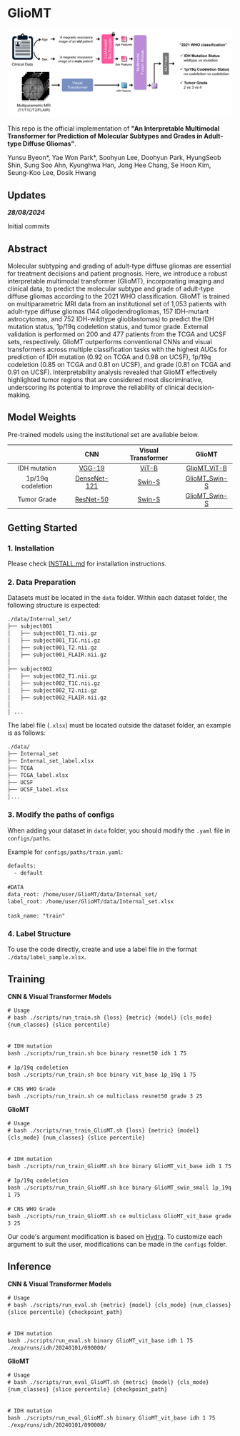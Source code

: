 # GlioMT

![alt man](./figures/main.png)


This repo is the official implementation of **"An Interpretable Multimodal Transformer for Prediction of Molecular Subtypes and Grades in Adult-type Diffuse Gliomas"**.

Yunsu Byeon*, Yae Won Park*, Soohyun Lee, Doohyun Park, HyungSeob Shin, Sung Soo Ahn, Kyunghwa Han, Jong Hee Chang, Se Hoon Kim, Seung-Koo Lee, Dosik Hwang


## Updates

***28/08/2024***

Initial commits

## Abstract
Molecular subtyping and grading of adult-type diffuse gliomas are essential for treatment decisions and patient prognosis. Here, we introduce a robust interpretable multimodal transformer (GlioMT), incorporating imaging and clinical data, to predict the molecular subtype and grade of adult-type diffuse gliomas according to the 2021 WHO classification. GlioMT is trained on multiparametric MRI data from an institutional set of 1,053 patients with adult-type diffuse gliomas (144 oligodendrogliomas, 157 IDH-mutant astrocytomas, and 752 IDH-wildtype glioblastomas) to predict the IDH mutation status, 1p/19q codeletion status, and tumor grade. External validation is performed on 200 and 477 patients from the TCGA and UCSF sets, respectively. GlioMT outperforms conventional CNNs and visual transformers across multiple classification tasks with the highest AUCs for prediction of IDH mutation (0.92 on TCGA and 0.98 on UCSF), 1p/19q codeletion (0.85 on TCGA and 0.81 on UCSF), and grade (0.81 on TCGA and 0.91 on UCSF). Interpretability analysis revealed that GlioMT effectively highlighted tumor regions that are considered most discriminative, underscoring its potential to improve the reliability of clinical decision-making. 
 


## Model Weights
Pre-trained models using the institutional set are available below.

|                   | CNN | Visual Transformer | GlioMT |
|:-----------------:|:------------------------:|:---------------------------------------:|:---------------------------:|
| IDH mutation      |       [VGG-19](https://drive.google.com/file/d/1S-MZGCPEh4pn7ZBWA5j3Gb20kOdpQfwW/view?usp=drive_link)       |               [ViT-B](https://drive.google.com/file/d/1Gd4M52A5YI1YAbRc0PHlFdnDZHbJUQPc/view?usp=drive_link)           |       [GlioMT_ViT-B](https://drive.google.com/file/d/1VtRU3W_Tl_ghrsa2Fjpmr8Y-yJqaV_sn/view?usp=drive_link)    |
| 1p/19q codeletion |    [DenseNet-121](https://drive.google.com/file/d/1iK2z0NrYDRMuiKJBaCbC3RVDGZpisWNT/view?usp=drive_link)    |               [Swin-S](https://drive.google.com/file/d/1H5VvbwVSPr-zsEJYeD_3VuL3nmdEOoMh/view?usp=drive_link)          |      [GlioMT_Swin-S](https://drive.google.com/file/d/1AkXwnEBg_M0f7eaF11TuSyqu6ktDCuPb/view?usp=drive_link)    |
| Tumor Grade       |      [ResNet-50](https://drive.google.com/file/d/1YT0ggGdCes8MQiwxLCGKcbRxp_24bqdh/view?usp=drive_link)     |               [Swin-S](https://drive.google.com/file/d/1WdVsL1psAeVx0arMztKPwa1PNsH0I7b2/view?usp=drive_link)          |      [GlioMT_Swin-S](https://drive.google.com/file/d/1lnasGRbYbA5c3cPmZa0kBwJkixCrV9Sj/view?usp=drive_link)    |


## Getting Started
### 1. Installation
Please check [INSTALL.md](INSTALL.md) for installation instructions.

### 2. Data Preparation
Datasets must be located in the `data` folder. Within each dataset folder, the following structure is expected:

```
./data/Internal_set/
├── subject001
│   ├── subject001_T1.nii.gz
│   ├── subject001_T1C.nii.gz
│   ├── subject001_T2.nii.gz
│   ├── subject001_FLAIR.nii.gz
│
├── subject002
│   ├── subject002_T1.nii.gz
│   ├── subject002_T1C.nii.gz
│   ├── subject002_T2.nii.gz
│   ├── subject002_FLAIR.nii.gz
│
│ ...
```
The label file (`.xlsx`) must be located outside the dataset folder, an example is as follows:
```
./data/
├── Internal_set
├── Internal_set_label.xlsx
├── TCGA
├── TCGA_label.xlsx
├── UCSF
├── UCSF_label.xlsx
│...
```

### 3. Modify the paths of configs

When adding your dataset in `data` folder, you should modify the `.yaml` file in `configs/paths`.

Example for `configs/paths/train.yaml`:
```
defaults:
  - default

#DATA
data_root: /home/user/GlioMT/data/Internal_set/
label_root: /home/user/GlioMT/data/Internal_set.xlsx

task_name: "train"

```

### 4. Label Structure

To use the code directly, create and use a label file in the format `./data/label_sample.xlsx`.




## Training

**CNN & Visual Transformer Models**
```
# Usage
# bash ./scripts/run_train.sh {loss} {metric} {model} {cls_mode} {num_classes} {slice percentile}


# IDH mutation
bash ./scripts/run_train.sh bce binary resnet50 idh 1 75

# 1p/19q codeletion
bash ./scripts/run_train.sh bce binary vit_base 1p_19q 1 75

# CNS WHO Grade
bash ./scripts/run_train.sh ce multiclass resnet50 grade 3 25
```

**GlioMT**
```
# Usage
# bash ./scripts/run_train_GlioMT.sh {loss} {metric} {model} {cls_mode} {num_classes} {slice percentile}


# IDH mutation
bash ./scripts/run_train_GlioMT.sh bce binary GlioMT_vit_base idh 1 75

# 1p/19q codeletion
bash ./scripts/run_train_GlioMT.sh bce binary GlioMT_swin_small 1p_19q 1 75

# CNS WHO Grade
bash ./scripts/run_train_GlioMT.sh ce multiclass GlioMT_vit_base grade 3 25
```

Our code's argument modification is based on [Hydra](https://hydra.cc/). To customize each argument to suit the user, modifications can be made in the `configs` folder.



## Inference
**CNN & Visual Transformer Models**
```
# Usage
# bash ./scripts/run_eval.sh {metric} {model} {cls_mode} {num_classes} {slice percentile} {checkpoint_path}


# IDH mutation
bash ./scripts/run_eval.sh binary GlioMT_vit_base idh 1 75 ./exp/runs/idh/20240101/090000/
```

**GlioMT**
```
# Usage
# bash ./scripts/run_eval_GlioMT.sh {metric} {model} {cls_mode} {num_classes} {slice percentile} {checkpoint_path}


# IDH mutation
bash ./scripts/run_eval_GlioMT.sh binary GlioMT_vit_base idh 1 75 ./exp/runs/idh/20240101/090000/
```
